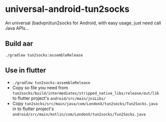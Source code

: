 # universal-android-tun2socks
An universal (badvpn)tun2socks for Android, with easy usage, just need call Java APIs...

## Build aar
`./gradlew tun2socks:assembleRelease`

## Use in flutter
* `./gradlew tun2socks:assembleRelease`
* Copy so file you need from `tun2socks/build/intermediates/stripped_native_libs/release/out/lib` to flutter project's `android/src/main/jniLibs/`
* Copy `tun2socks/src/main/java/com/LondonX/tun2socks/Tun2Socks.java` in to flutter project's `android/src/main/kotlin/com/LondonX/tun2socks/Tun2Socks.java`
